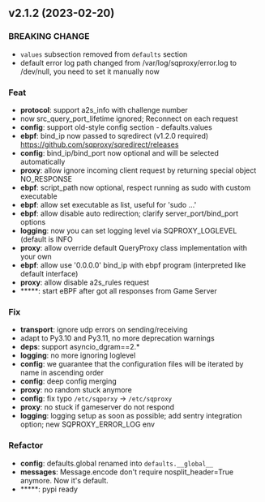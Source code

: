 ## v2.1.2 (2023-02-20)

### BREAKING CHANGE

- `values` subsection removed from `defaults`
section
- default error log path changed from /var/log/sqproxy/error.log to /dev/null, you need to set it manually now

### Feat

- **protocol**: support a2s_info with challenge number
- now src_query_port_lifetime ignored; Reconnect on each request
- **config**: support old-style config section - defaults.values
- **ebpf**: bind_ip now passed to sqredirect (v1.2.0 required) https://github.com/sqproxy/sqredirect/releases
- **config**: bind_ip/bind_port now optional and will be selected automatically
- **proxy**: allow ignore incoming client request by returning special object NO_RESPONSE
- **ebpf**: script_path now optional, respect running as sudo with custom executable
- **ebpf**: allow set executable as list, useful for 'sudo ...'
- **ebpf**: allow disable auto redirection; clarify server_port/bind_port options
- **logging**: now you can set logging level via SQPROXY_LOGLEVEL (default is INFO
- **proxy**: allow override default QueryProxy class implementation with your own
- **ebpf**: allow use '0.0.0.0' bind_ip with ebpf program (interpreted like default interface)
- **proxy**: allow disable a2s_rules request
- *****: start eBPF after got all responses from Game Server

### Fix

- **transport**: ignore udp errors on sending/receiving
- adapt to Py3.10 and Py3.11, no more deprecation warnings
- **deps**: support asyncio_dgram==2.*
- **logging**: no more ignoring loglevel
- **config**: we guarantee that the configuration files will be iterated by name in ascending order
- **config**: deep config merging
- **proxy**: no random stuck anymore
- **config**: fix typo `/etc/sqporxy` -> `/etc/sqproxy`
- **proxy**: no stuck if gameserver do not respond
- **logging**: logging setup as soon as possible; add sentry integration option; new SQPROXY_ERROR_LOG env

### Refactor

- **config**: defaults.global renamed into `defaults.__global__`
- **messages**: Message.encode don't require nosplit_header=True anymore. Now it's default.
- *****: pypi ready
